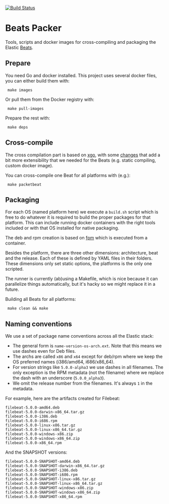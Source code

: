 [![Build Status](https://travis-ci.org/elastic/beats-packer.svg)](https://travis-ci.org/elastic/beats-packer)

# Beats Packer

Tools, scripts and docker images for cross-compiling and packaging the Elastic
[Beats](https://www.elastic.co/products/beats).

## Prepare

You need Go and docker installed. This project uses several docker files, you
can either build them with:

     make images

Or pull them from the Docker registry with:

     make pull-images

Prepare the rest with:

     make deps

## Cross-compile

The cross compilation part is based on [xgo](https://github.com/karalabe/xgo),
with some [changes](https://github.com/tsg/xgo) that add a bit more
extensibility that we needed for the Beats (e.g. static compiling, custom
docker image).

You can cross-compile one Beat for all platforms with (e.g.):

     make packetbeat

## Packaging

For each OS (named platform here) we execute a `build.sh` script which is
free to do whatever it is required to build the proper packages for that
platform. This can include running docker containers with the right tools
included or with that OS installed for native packaging.

The deb and rpm creation is based on [fpm](https://github.com/jordansissel/fpm)
which is executed from a container.

Besides the platform, there are three other dimensions: architecture,
beat and the release. Each of these is defined by YAML files in their folders.
These dimensions only set static options, the platforms is the only one
scripted.

The runner is currently (ab)using a Makefile, which is nice because it can
parallelize things automatically, but it's hacky so we might replace it in
a future.

Building all Beats for all platforms:

     make clean && make

## Naming conventions

We use a set of package name conventions across all the Elastic stack:

* The general form is `name-version-os-arch.ext`. Note that this means we
  use dashes even for Deb files.
* The archs are called `x86` and `x64` except for deb/rpm where we keep the
  OS preferred names (i386/amd64, i686/x86_64).
* For version strings like `5.0.0-alpha3` we use dashes in all filenames. The
  only exception is the RPM metadata (not the filename) where we replace the
  dash with an underscore (`5.0.0_alpha3`).
* We omit the release number from the filenames. It's always `1` in the metadata.

For example, here are the artifacts created for Filebeat:

```
filebeat-5.0.0-amd64.deb
filebeat-5.0.0-darwin-x86_64.tar.gz
filebeat-5.0.0-i386.deb
filebeat-5.0.0-i686.rpm
filebeat-5.0.0-linux-x86.tar.gz
filebeat-5.0.0-linux-x86_64.tar.gz
filebeat-5.0.0-windows-x86.zip
filebeat-5.0.0-windows-x86_64.zip
filebeat-5.0.0-x86_64.rpm
```

And the SNAPSHOT versions:

```
filebeat-5.0.0-SNAPSHOT-amd64.deb
filebeat-5.0.0-SNAPSHOT-darwin-x86_64.tar.gz
filebeat-5.0.0-SNAPSHOT-i386.deb
filebeat-5.0.0-SNAPSHOT-i686.rpm
filebeat-5.0.0-SNAPSHOT-linux-x86.tar.gz
filebeat-5.0.0-SNAPSHOT-linux-x86_64.tar.gz
filebeat-5.0.0-SNAPSHOT-windows-x86.zip
filebeat-5.0.0-SNAPSHOT-windows-x86_64.zip
filebeat-5.0.0-SNAPSHOT-x86_64.rpm
```

